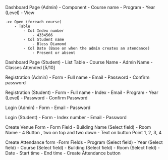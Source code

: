 Dashboard Page (Admin)
    - Component
        - Course name
        - Program
        - Year (Level)
        - View
    
    ->> Open (foreach course)
        - Table
            - Col Index number
                - 4334566
            - Col Student name
                - Bless Diamond
            - Col Date (Base on when the admin creates an atendance)
                - Present or absent

Dashboard Page (Student)
    - List Table
        - Course Name
        - Admin Name
        - Classes Attended [5/10]

Registration (Admin)
    - Form 
        - Full name
        - Email
        - Password
        - Confirm password

Registration (Student)
    - Form
        - Full name
        - Index
        - Email
        - Program
        - Year (Level)
        - Password
        - Confirm Password


Login (Admin)
    - Form
        - Email
        - Password

Login (Student)
    - Form
        - Index number
        - Email
        - Password



Create Venue Form
    - Form Field
        - Building Name (Select field)
        - Room Name
        - 4 Button , two on top and two down
            - Text on button Point 1, 2, 3, 4


Create Attendance form
    -Form Fields
        - Program (Select field)
        - Year (Select field)
        - Course (Select field)
        - Building (Select field)
        - Room (Select field)
        - Date 
        - Start time 
        - End time
        - Create Attendance button

